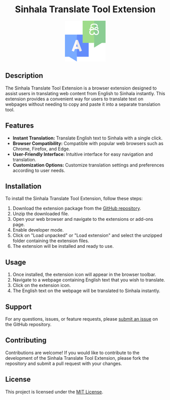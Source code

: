 
<h1 align="center">
 Sinhala Translate Tool Extension
</h1>

<div align="center">
  <img src="icon128.png">
</div>

## Description

The Sinhala Translate Tool Extension is a browser extension designed to assist users in translating web content from English to Sinhala instantly. This extension provides a convenient way for users to translate text on webpages without needing to copy and paste it into a separate translation tool.

## Features

- **Instant Translation:** Translate English text to Sinhala with a single click.
- **Browser Compatibility:** Compatible with popular web browsers such as Chrome, Firefox, and Edge.
- **User-Friendly Interface:** Intuitive interface for easy navigation and translation.
- **Customization Options:** Customize translation settings and preferences according to user needs.

## Installation

To install the Sinhala Translate Tool Extension, follow these steps:

1. Download the extension package from the [GitHub repository](https://github.com/vimukthinirmana/Sinhala-Translate-Tool-Extension).
2. Unzip the downloaded file.
3. Open your web browser and navigate to the extensions or add-ons page.
4. Enable developer mode.
5. Click on "Load unpacked" or "Load extension" and select the unzipped folder containing the extension files.
6. The extension will be installed and ready to use.

## Usage

1. Once installed, the extension icon will appear in the browser toolbar.
2. Navigate to a webpage containing English text that you wish to translate.
3. Click on the extension icon.
4. The English text on the webpage will be translated to Sinhala instantly.

## Support

For any questions, issues, or feature requests, please [submit an issue](https://github.com/vimukthinirmana/Sinhala-Translate-Tool-Extension/issues) on the GitHub repository.

## Contributing

Contributions are welcome! If you would like to contribute to the development of the Sinhala Translate Tool Extension, please fork the repository and submit a pull request with your changes.

## License

This project is licensed under the [MIT License](LICENSE).
